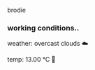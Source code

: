 brodie

<!--weather_start-->
### working conditions..

weather: overcast clouds ☁️

temp: 13.00 °C 👕

<!--weather_end-->
